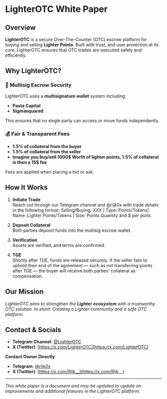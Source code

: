 # LighterOTC White Paper

## Overview
**LighterOTC** is a secure Over-The-Counter (OTC) escrow platform for buying and selling **Lighter Points**. Built with trust, and user protection at its core, LighterOTC ensures that OTC trades are executed safely and efficiently.

## Why LighterOTC?

### 🔐 Multisig Escrow Security
LighterOTC uses a **multisignature wallet** system including:
- **Pasta Capital**
- **Sigmasquared**

This ensures that no single party can access or move funds independently.

### 💰 Fair & Transparent Fees
- **1.5% of collateral from the buyer**
- **1.5% of collateral from the seller**
- **Imagine you buy/sell 1000$ Worth of lighter points, 1.5% of collateral is then a 15$ fee**

Fees are applied when placing a bid or ask.

## How It Works

1. **Initiate Trade**  
   Reach out through our Telegram channel and @rijk0x with trade details in the following format: Selling/Buying: XXX | Type: Points/Tokens| Name: Lighter Points/Tokens | Size: Points Quantity and $ per point.

3. **Deposit Collateral**  
   Both parties deposit funds into the multisig escrow wallet.

4. **Verification**  
   Assets are verified, and terms are confirmed.

5. **TGE**  
   Shortly after TGE, funds are released securely. If the seller fails to uphold their end of the agreement — such as not transferring points after TGE — the buyer will receive both parties' collateral as compensation.

## Our Mission
*LighterOTC aims to strengthen the **Lighter ecosystem** with a trustworthy OTC solution. In short: Creating a Lighter community and a safe OTC platform.*

## Contact & Socials

- **Telegram Channel**: [@LighterOTC](https://t.me/LighterOTC)
- **X (Twitter)**: [https://x.com/LighterOTC](https://x.com/LighterOTC)

**Contact Owner Directly**:
- **Telegram**: [@rijk0x](https://t.me/rijk0x)
- **X (Twitter)**: [https://x.com/Rijk__](https://x.com/Rijk__)

---

*This white paper is a document and may be updated to update on improvements and additional features in the LighterOTC platform.*
